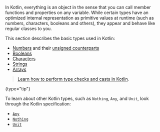 [//]: # (title: Basic types)

In Kotlin, everything is an object in the sense that you can call member functions and properties on any variable.
While certain types have an optimized internal representation as primitive values at runtime (such as numbers, characters, booleans and others),
they appear and behave like regular classes to you.

This section describes the basic types used in Kotlin:

* [Numbers](numbers.md) and their [unsigned counterparts](unsigned-integer-types.md)
* [Booleans](booleans.md)
* [Characters](characters.md)
* [Strings](strings.md)
* [Arrays](arrays.md)

> [Learn how to perform type checks and casts in Kotlin](typecasts.md).
>
{type="tip"}

To learn about other Kotlin types, such as `Nothing`, `Any`, and `Unit`, look through the Kotlin specification:

* [`Any`](https://kotlinlang.org/spec/built-in-types-and-their-semantics.html#kotlin.any-builtins)
* [`Nothing`](https://kotlinlang.org/spec/built-in-types-and-their-semantics.html#kotlin.nothing-builtins)
* [`Unit`](https://kotlinlang.org/spec/built-in-types-and-their-semantics.html#kotlin.unit)